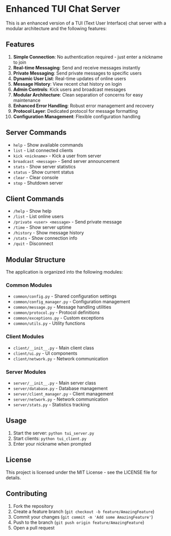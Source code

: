 # Enhanced TUI Chat Server

This is an enhanced version of a TUI (Text User Interface) chat server with a modular architecture and the following features:

## Features

1. **Simple Connection**: No authentication required - just enter a nickname to join
2. **Real-time Messaging**: Send and receive messages instantly
3. **Private Messaging**: Send private messages to specific users
4. **Dynamic User List**: Real-time updates of online users
5. **Message History**: View recent chat history on login
6. **Admin Controls**: Kick users and broadcast messages
7. **Modular Architecture**: Clean separation of concerns for easy maintenance
8. **Enhanced Error Handling**: Robust error management and recovery
9. **Protocol Layer**: Dedicated protocol for message formatting
10. **Configuration Management**: Flexible configuration handling

## Server Commands

- `help` - Show available commands
- `list` - List connected clients
- `kick <nickname>` - Kick a user from server
- `broadcast <message>` - Send server announcement
- `stats` - Show server statistics
- `status` - Show current status
- `clear` - Clear console
- `stop` - Shutdown server

## Client Commands

- `/help` - Show help
- `/list` - List online users
- `/private <user> <message>` - Send private message
- `/time` - Show server uptime
- `/history` - Show message history
- `/stats` - Show connection info
- `/quit` - Disconnect

## Modular Structure

The application is organized into the following modules:

### Common Modules
- `common/config.py` - Shared configuration settings
- `common/config_manager.py` - Configuration management
- `common/message.py` - Message handling utilities
- `common/protocol.py` - Protocol definitions
- `common/exceptions.py` - Custom exceptions
- `common/utils.py` - Utility functions

### Client Modules
- `client/__init__.py` - Main client class
- `client/ui.py` - UI components
- `client/network.py` - Network communication

### Server Modules
- `server/__init__.py` - Main server class
- `server/database.py` - Database management
- `server/client_manager.py` - Client management
- `server/network.py` - Network communication
- `server/stats.py` - Statistics tracking

## Usage

1. Start the server: `python tui_server.py`
2. Start clients: `python tui_client.py`
3. Enter your nickname when prompted

## License

This project is licensed under the MIT License - see the LICENSE file for details.

## Contributing

1. Fork the repository
2. Create a feature branch (`git checkout -b feature/AmazingFeature`)
3. Commit your changes (`git commit -m 'Add some AmazingFeature'`)
4. Push to the branch (`git push origin feature/AmazingFeature`)
5. Open a pull request